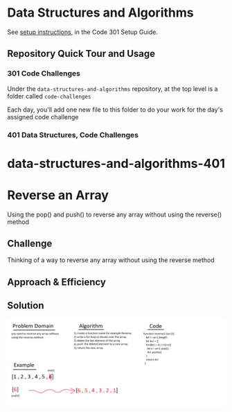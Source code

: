 # Data Structures and Algorithms

See [setup instructions](https://codefellows.github.io/setup-guide/code-301/3-code-challenges), in the Code 301 Setup Guide.

## Repository Quick Tour and Usage

### 301 Code Challenges

Under the `data-structures-and-algorithms` repository, at the top level is a folder called `code-challenges`

Each day, you'll add one new file to this folder to do your work for the day's assigned code challenge

### 401 Data Structures, Code Challenges


# data-structures-and-algorithms-401


# Reverse an Array
Using the pop() and push() to reverse any array without using the reverse() method
## Challenge
Thinking of a way to reverse any array without using the reverse method
## Approach & Efficiency
<!-- What approach did you take? Why? What is the Big O space/time for this approach? -->

## Solution
<!-- Embedded whiteboard image -->
![array-reverse](/assets/array-reverse.png)
